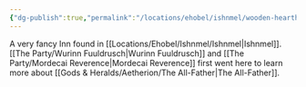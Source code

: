 ```yaml
---
{"dg-publish":true,"permalink":"/locations/ehobel/ishnmel/wooden-hearth-inn/","tags":["Location"],"updated":"2025-01-14T21:03:47.370+00:00"}
---
```


A very fancy Inn found in [[Locations/Ehobel/Ishnmel/Ishnmel\|Ishnmel]]. [[The Party/Wurinn Fuuldrusch\|Wurinn Fuuldrusch]] and [[The Party/Mordecai Reverence\|Mordecai Reverence]] first went here to learn more about [[Gods & Heralds/Aetherion/The All-Father\|The All-Father]].